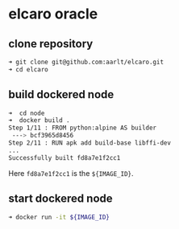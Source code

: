 # elcaro oracle

## clone repository

```bash
➜ git clone git@github.com:aarlt/elcaro.git
➜ cd elcaro
```

## build dockered node

```bash
➜  cd node
➜  docker build .
Step 1/11 : FROM python:alpine AS builder
 ---> bcf3965d8456
Step 2/11 : RUN apk add build-base libffi-dev
...
Successfully built fd8a7e1f2cc1
```
Here `fd8a7e1f2cc1` is the `${IMAGE_ID}`.

## start dockered node

```bash
➜ docker run -it ${IMAGE_ID}
```
